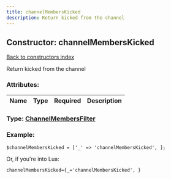```yaml
---
title: channelMembersKicked
description: Return kicked from the channel
---
```

## Constructor: channelMembersKicked  
[Back to constructors index](index.md)



Return kicked from the channel

### Attributes:

| Name     |    Type       | Required | Description |
|----------|:-------------:|:--------:|------------:|



### Type: [ChannelMembersFilter](../types/ChannelMembersFilter.md)


### Example:

```
$channelMembersKicked = ['_' => 'channelMembersKicked', ];
```  

Or, if you're into Lua:  


```
channelMembersKicked={_='channelMembersKicked', }

```


